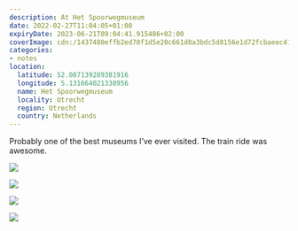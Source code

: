 ```yaml
---
description: At Het Spoorwegmuseum
date: 2022-02-27T11:04:05+01:00
expiryDate: 2023-06-21T09:04:41.915486+02:00
coverImage: cdn:/1437480effb2ed70f1d5e20c661d8a3bdc5d8156e1d72fcbaeec41ef37c3740f
categories:
- notes
location:
  latitude: 52.087139289381916
  longitude: 5.131664021338956
  name: Het Spoorwegmuseum
  locality: Utrecht
  region: Utrecht
  country: Netherlands
---
```


Probably one of the best museums I’ve ever visited. The train ride was awesome.

<div class="fw fg">

![](cdn:/1437480effb2ed70f1d5e20c661d8a3bdc5d8156e1d72fcbaeec41ef37c3740f)

![](cdn:/584678498b0af5d173ef6aab2af2302a8164a587d9b9b46875b6a8dd572bdac6)

![](cdn:/55c583a80c328cd0c709c00539420f22932fd5b588f0b05723cb40dd503c6866)

![](cdn:/f6dc3283a5e34f40420e346bdfce8796022be77ce1be1b19fddc147f3d89e0cb)

</div>
